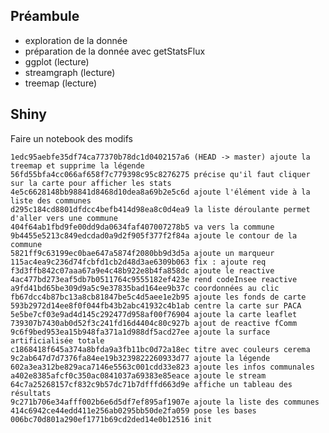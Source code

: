 ## Préambule
- exploration de la donnée
- préparation de la donnée avec getStatsFlux
- ggplot (lecture)
- streamgraph (lecture)
- treemap (lecture)

## Shiny
Faire un notebook des modifs

	1edc95aebfe35df74ca77370b78dc1d0402157a6 (HEAD -> master) ajoute la treemap et supprime la légende
	56fd55bfa4cc066af658f7c779398c95c8276275 précise qu'il faut cliquer sur la carte pour afficher les stats
	4e5c6628148bb98841d8468d10dea8a69b2e5c6d ajoute l'élément vide à la liste des communes
	d295c184cd8801dfdcc4befb414d98ea8c0d4ea9 la liste déroulante permet d'aller vers une commune
	404f64ab1fbd9fe00dd9da0634faf407007278b5 va vers la commune
	9b4455e5213c849edcdad0a9d2f905f377f2f84a ajoute le contour de la commune
	5821ff9c63199ec0bae647a5874f2080bb9d3d5a ajoute un marqueur
	115ac4ea9c236d74fcbfd1cb2d48d3ae6309b063 fix : ajoute req
	f3d3ffb842c07aaa67a9e4c48b922e8b4fa858dc ajoute le reactive
	4ac477bd273eaf5db7b0511764c9555182ef423e rend codeInsee reactive
	a9fd41bd65be309d9a5c9e37835bad164ee9b37c coordonnées au clic
	fb67dcc4b87bc13a8cb81847be5c4d5aee1e2b95 ajoute les fonds de carte
	593b2972d14ee8f0f044fb43b2abc41932c4b1ab centre la carte sur PACA
	5e5be7cf03e9ad4d145c292477d958af00f76904 ajoute la carte leaflet
	739307b7430ab0d52f3c241fd16d4404c80c927b ajout de reactive fComm
	9c6f9bed953ea15b948fa371a1d988df5acd27ee ajoute la surface artificialisée totale
	c1868418f645a374a8bfda9a3fb11bc0d72a18ec titre avec couleurs cerema
	9c2ab647d7d7376fa84ee19b3239822260933d77 ajoute la légende
	602a3ea312be829aca7146e5563c001cdd33e823 ajoute les infos communales
	a402e8385afcf0c350ac0841037a69383e85eace ajoute le stream
	64c7a25268157cf832c9b57dc71b7dfffd663d9e affiche un tableau des résultats
	9c271b706e34afff002b6e6d5df7ef895af1907e ajoute la liste des communes
	414c6942ce44edd411e256ab0295bb50de2fa059 pose les bases
	006bc70d801a290ef1771b69cd2ded14e0b12516 init